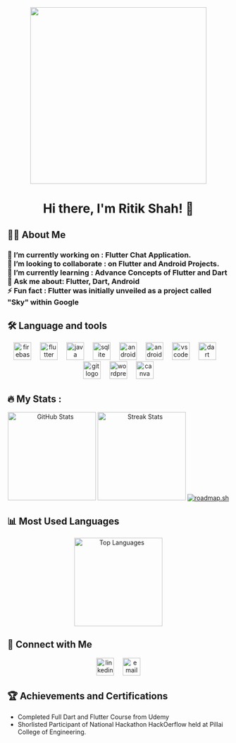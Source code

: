 <div align="center">
  <img height="400" src="https://cdn.dribbble.com/users/3938824/screenshots/9689008/media/cbe05faf2fac7c68640ed278cf43cc39.png?resize=800x600&vertical=center" />
</div>

<h1 align="center">Hi there, I'm Ritik Shah! 👋</h1>

<h2 align="left">👩‍💻 About Me</h2>

<h3 align="left">
  🔭 I’m currently working on :  Flutter Chat Application.<br>
  👯 I’m looking to collaborate : on Flutter and Android Projects.<br>
  🌱 I’m currently learning : Advance Concepts of Flutter and Dart <br>
  💬 Ask me about: Flutter, Dart, Android <br>
  ⚡ Fun fact : Flutter was initially unveiled as a project called "Sky" within Google
</h3>

<h2 align="left">🛠 Language and tools</h2>

<div align="center">
  <img src="https://cdn.jsdelivr.net/gh/devicons/devicon/icons/firebase/firebase-plain.svg" height="40" alt="firebase logo" />
  <img width="12" />
  <img src="https://cdn.jsdelivr.net/gh/devicons/devicon/icons/flutter/flutter-original.svg" height="40" alt="flutter logo" />
  <img width="12" />
  <img src="https://cdn.jsdelivr.net/gh/devicons/devicon/icons/java/java-original.svg" height="40" alt="java logo" />
  <img width="12" />
  <img src="https://cdn.jsdelivr.net/gh/devicons/devicon/icons/sqlite/sqlite-original.svg" height="40" alt="sqlite logo" />
  <img width="12" />
  <img src="https://cdn.jsdelivr.net/gh/devicons/devicon/icons/androidstudio/androidstudio-original.svg" height="40" alt="androidstudio logo" />
  <img width="12" />
  <img src="https://cdn.jsdelivr.net/gh/devicons/devicon/icons/android/android-original.svg" height="40" alt="android logo" />
  <img width="12" />
  <img src="https://cdn.jsdelivr.net/gh/devicons/devicon/icons/vscode/vscode-original.svg" height="40" alt="vscode logo" />
  <img width="12" />
  <img src="https://cdn.jsdelivr.net/gh/devicons/devicon/icons/dart/dart-original.svg" height="40" alt="dart logo" />
  <img width="12" />
  <img src="https://cdn.jsdelivr.net/gh/devicons/devicon/icons/git/git-original.svg" height="40" alt="git logo" />
  <img width="12" />
  <img src="https://cdn.jsdelivr.net/gh/devicons/devicon/icons/wordpress/wordpress-original.svg" height="40" alt="wordpress logo" />
  <img width="12" />
  <img src="https://cdn.jsdelivr.net/gh/devicons/devicon/icons/canva/canva-original.svg" height="40" alt="canva logo" />
</div>

<h2 align="left">🔥 My Stats :</h2>

<div align="center">
  <img src="https://github-readme-stats.vercel.app/api?username=ritik471&show_icons=true&theme=dark" height="200" alt="GitHub Stats" />
  <img src="https://streak-stats.demolab.com?user=Ritik471&locale=en&mode=daily&theme=dark&hide_border=false&border_radius=5&order=3" height="200" alt="Streak Stats" />
  <a href="https://roadmap.sh"><img src="https://roadmap.sh/card/tall/661adcceca9c84a979f1f91f?variant=dark&roadmaps=flutter" alt="roadmap.sh"/></a>
</div>

<h2 align="left">📊 Most Used Languages</h2>

<div align="center">
  <img src="https://github-readme-stats.vercel.app/api/top-langs?username=Ritik471&locale=en&hide_title=false&layout=compact&card_width=320&langs_count=5&theme=dark&hide_border=false&order=2" height="200" alt="Top Languages" />
</div>

<h2 align="left">🤝 Connect with Me</h2>

<div align="center">
  <a href="https://linkedin.com/in/ritikshah2000"><img src="https://cdn.jsdelivr.net/gh/devicons/devicon/icons/linkedin/linkedin-original.svg" height="40" alt="linkedin logo" /></a>
  <img width="12" />
  <a href="mailto:ritikshah1206@gmail.com"><img src="https://cdn.jsdelivr.net/gh/devicons/devicon/icons/google/google-original.svg" height="40" alt="email logo" /></a>
</div>

<h2 align="left">🏆 Achievements and Certifications</h2>

- Completed Full Dart and Flutter Course from Udemy
- Shorlisted Participant of National Hackathon HackOerflow held at Pillai College of Engineering.
